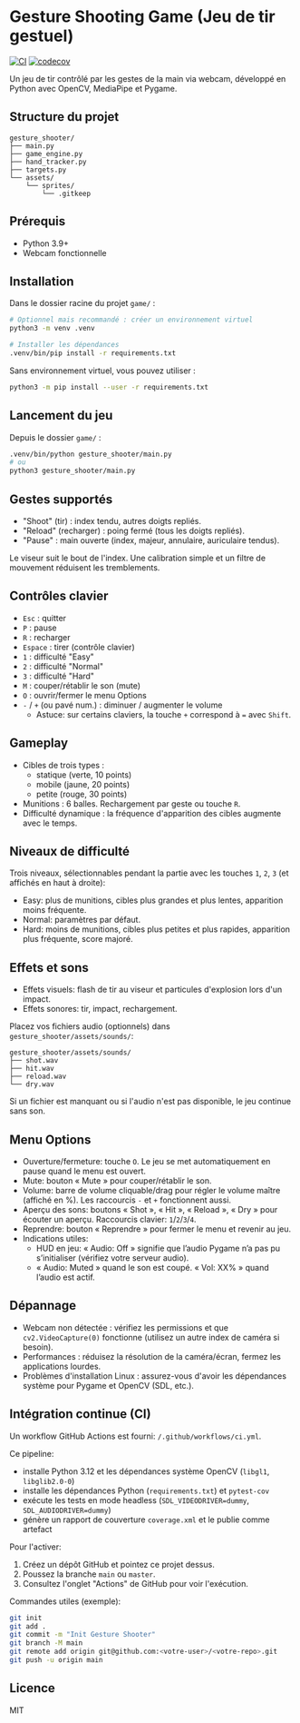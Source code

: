 # Gesture Shooting Game (Jeu de tir gestuel)

<!-- Badges CI & Coverage -->
[![CI](https://github.com/Ahmedable33/geste-shooter/actions/workflows/ci.yml/badge.svg)](https://github.com/Ahmedable33/geste-shooter/actions/workflows/ci.yml)
[![codecov](https://codecov.io/gh/Ahmedable33/geste-shooter/branch/main/graph/badge.svg)](https://codecov.io/gh/Ahmedable33/geste-shooter)

Un jeu de tir contrôlé par les gestes de la main via webcam, développé en Python avec OpenCV, MediaPipe et Pygame.

## Structure du projet
```
gesture_shooter/
├── main.py
├── game_engine.py
├── hand_tracker.py
├── targets.py
└── assets/
    └── sprites/
        └── .gitkeep
```

## Prérequis
- Python 3.9+
- Webcam fonctionnelle

## Installation
Dans le dossier racine du projet `game/` :
```bash
# Optionnel mais recommandé : créer un environnement virtuel
python3 -m venv .venv

# Installer les dépendances
.venv/bin/pip install -r requirements.txt
```
Sans environnement virtuel, vous pouvez utiliser :
```bash
python3 -m pip install --user -r requirements.txt
```

## Lancement du jeu
Depuis le dossier `game/` :
```bash
.venv/bin/python gesture_shooter/main.py
# ou
python3 gesture_shooter/main.py
```

## Gestes supportés
- "Shoot" (tir) : index tendu, autres doigts repliés.
- "Reload" (recharger) : poing fermé (tous les doigts repliés).
- "Pause" : main ouverte (index, majeur, annulaire, auriculaire tendus).

Le viseur suit le bout de l'index. Une calibration simple et un filtre de mouvement réduisent les tremblements.

## Contrôles clavier
- `Esc` : quitter
- `P` : pause
- `R` : recharger
- `Espace` : tirer (contrôle clavier)
- `1` : difficulté "Easy"
- `2` : difficulté "Normal"
- `3` : difficulté "Hard"
- `M` : couper/rétablir le son (mute)
- `O` : ouvrir/fermer le menu Options
- `-` / `+` (ou pavé num.) : diminuer / augmenter le volume
  - Astuce: sur certains claviers, la touche `+` correspond à `=` avec `Shift`.

## Gameplay
- Cibles de trois types :
  - statique (verte, 10 points)
  - mobile (jaune, 20 points)
  - petite (rouge, 30 points)
- Munitions : 6 balles. Rechargement par geste ou touche `R`.
- Difficulté dynamique : la fréquence d'apparition des cibles augmente avec le temps.

## Niveaux de difficulté
Trois niveaux, sélectionnables pendant la partie avec les touches `1`, `2`, `3` (et affichés en haut à droite):
- Easy: plus de munitions, cibles plus grandes et plus lentes, apparition moins fréquente.
- Normal: paramètres par défaut.
- Hard: moins de munitions, cibles plus petites et plus rapides, apparition plus fréquente, score majoré.

## Effets et sons
- Effets visuels: flash de tir au viseur et particules d'explosion lors d'un impact.
- Effets sonores: tir, impact, rechargement.

Placez vos fichiers audio (optionnels) dans `gesture_shooter/assets/sounds/`:
```
gesture_shooter/assets/sounds/
├── shot.wav
├── hit.wav
├── reload.wav
└── dry.wav
```
Si un fichier est manquant ou si l'audio n'est pas disponible, le jeu continue sans son.

## Menu Options
- Ouverture/fermeture: touche `O`. Le jeu se met automatiquement en pause quand le menu est ouvert.
- Mute: bouton « Mute » pour couper/rétablir le son.
- Volume: barre de volume cliquable/drag pour régler le volume maître (affiché en %). Les raccourcis `-` et `+` fonctionnent aussi.
- Aperçu des sons: boutons « Shot », « Hit », « Reload », « Dry » pour écouter un aperçu. Raccourcis clavier: `1`/`2`/`3`/`4`.
- Reprendre: bouton « Reprendre » pour fermer le menu et revenir au jeu.
- Indications utiles:
  - HUD en jeu: « Audio: Off » signifie que l’audio Pygame n’a pas pu s’initialiser (vérifiez votre serveur audio).
  - « Audio: Muted » quand le son est coupé. « Vol: XX% » quand l’audio est actif.

## Dépannage
- Webcam non détectée : vérifiez les permissions et que `cv2.VideoCapture(0)` fonctionne (utilisez un autre index de caméra si besoin).
- Performances : réduisez la résolution de la caméra/écran, fermez les applications lourdes.
- Problèmes d'installation Linux : assurez-vous d'avoir les dépendances système pour Pygame et OpenCV (SDL, etc.).

## Intégration continue (CI)
Un workflow GitHub Actions est fourni: `/.github/workflows/ci.yml`.

Ce pipeline:
- installe Python 3.12 et les dépendances système OpenCV (`libgl1`, `libglib2.0-0`)
- installe les dépendances Python (`requirements.txt`) et `pytest-cov`
- exécute les tests en mode headless (`SDL_VIDEODRIVER=dummy`, `SDL_AUDIODRIVER=dummy`)
- génère un rapport de couverture `coverage.xml` et le publie comme artefact

Pour l'activer:
1. Créez un dépôt GitHub et pointez ce projet dessus.
2. Poussez la branche `main` ou `master`.
3. Consultez l'onglet "Actions" de GitHub pour voir l'exécution.

Commandes utiles (exemple):
```bash
git init
git add .
git commit -m "Init Gesture Shooter"
git branch -M main
git remote add origin git@github.com:<votre-user>/<votre-repo>.git
git push -u origin main
```

## Licence
MIT
